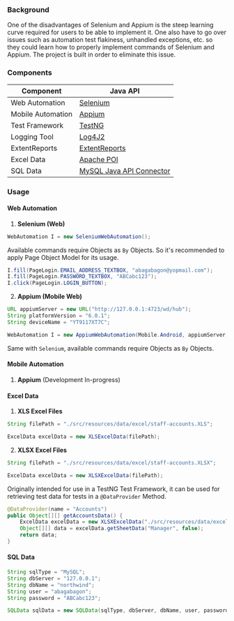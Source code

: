 ### **Background**
One of the disadvantages of Selenium and Appium is the steep learning curve required for users to be able to implement it. One also have to go over issues such as automation test flakiness, unhandled exceptions, etc. so they could learn how to properly implement commands of Selenium and Appium. The project is built in order to eliminate this issue.

### **Components**

| Component         | Java API                                                              |
| ----------------- | --------------------------------------------------------------------- |
| Web Automation    | [Selenium](https://www.seleniumhq.org/download/)                      |
| Mobile Automation | [Appium](http://appium.io/)                                           |
| Test Framework    | [TestNG](http://testng.org/doc/download.html)                         |
| Logging Tool      | [Log4J2](https://logging.apache.org/log4j/2.0/download.html)          |
| ExtentReports     | [ExtentReports](http://relevantcodes.com/extentreports-for-selenium/) |
| Excel Data        | [Apache POI](https://poi.apache.org/download.html)                    |
| SQL Data          | [MySQL Java API Connector](https://dev.mysql.com/doc/connectors/en/)  |

### **Usage**
#### **Web Automation**
1. **Selenium (Web)**

```java
WebAutomation I = new SeleniumWebAutomation();
```

Available commands require Objects as `By` Objects. So it's recommended to apply Page Object Model for its usage.

```java
I.fill(PageLogin.EMAIL_ADDRESS_TEXTBOX, "abagabagon@yopmail.com");
I.fill(PageLogin.PASSWORD_TEXTBOX, "ABCabc123");
I.click(PageLogin.LOGIN_BUTTON);
```

2. **Appium (Mobile Web)**

```java
URL appiumServer = new URL("http://127.0.0.1:4723/wd/hub");
String platformVersion = "6.0.1";
String deviceName = "YT9117XT7C";

WebAutomation I = new AppiumWebAutomation(Mobile.Android, appiumServer, platformVersion, deviceName);
```

Same with `Selenium`, available commands require Objects as `By` Objects.

#### **Mobile Automation**
1. **Appium** (Development In-progress)

#### **Excel Data**

1. **XLS Excel Files**

```java
String filePath = "./src/resources/data/excel/staff-accounts.XLS";

ExcelData excelData = new XLSExcelData(filePath);
```

2. **XLSX Excel Files**

```java
String filePath = "./src/resources/data/excel/staff-accounts.XLSX";

ExcelData excelData = new XLSXExcelData(filePath);
```

Originally intended for use in a TestNG Test Framework, it can be used for retrieving test data for tests in a `@DataProvider` Method.

```java
@DataProvider(name = "Accounts")
public Object[][] getAccountsData() {
	ExcelData excelData = new XLSXExcelData("./src/resources/data/excel/staff-accounts.XLSX");
	Object[][] data = excelData.getSheetData("Manager", false);
	return data;
}
```

#### **SQL Data**

```java
String sqlType = "MySQL";
String dbServer = "127.0.0.1";
String dbName = "northwind";
String user = "abagabagon";
String password = "ABCabc123";

SQLData sqlData = new SQLData(sqlType, dbServer, dbName, user, password);
```
